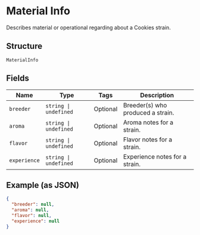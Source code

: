 
# Material Info

Describes material or operational regarding about a Cookies strain.

## Structure

`MaterialInfo`

## Fields

| Name | Type | Tags | Description |
|  --- | --- | --- | --- |
| `breeder` | `string \| undefined` | Optional | Breeder(s) who produced a strain. |
| `aroma` | `string \| undefined` | Optional | Aroma notes for a strain. |
| `flavor` | `string \| undefined` | Optional | Flavor notes for a strain. |
| `experience` | `string \| undefined` | Optional | Experience notes for a strain. |

## Example (as JSON)

```json
{
  "breeder": null,
  "aroma": null,
  "flavor": null,
  "experience": null
}
```

